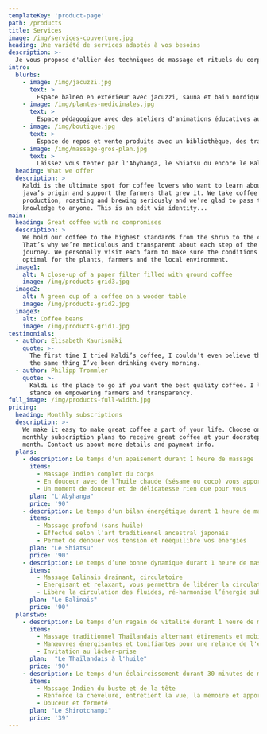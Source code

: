 ```yaml
---
templateKey: 'product-page'
path: /products
title: Services
image: /img/services-couverture.jpg
heading: Une variété de services adaptés à vos besoins
description: >-
  Je vous propose d'allier des techniques de massage et rituels du corps personnalisés avec les bienfaits de la phytothérapie (soins par les plantes) afin d'adapter et de cibler vos besoins, pour une efficacité optimale et durable de votre bien-être et une détente profonde et permanente.
intro:
  blurbs:
    - image: /img/jacuzzi.jpg
      text: >
        Espace balneo en extérieur avec jacuzzi, sauna et bain nordique, jardin de plantes aromatiques, de fleurs et d’arbustes. Bain de vapeur en intérieur.
    - image: /img/plantes-medicinales.jpg
      text: >
        Espace pédagogique avec des ateliers d'animations éducatives autour des plantes médicinales. Fabrication de remèdes simples à base de plantes pour améliorer sa santé. Propriétés préventives et curatives.
    - image: /img/boutique.jpg
      text: >
        Espace de repos et vente produits avec un bibliothèque, des transats et hamacs, une tisanerie, des produits bio divers (thé, tisanes, huiles et crèmes), des bijoux.
    - image: /img/massage-gros-plan.jpg
      text: >
        Laissez vous tenter par l'Abyhanga, le Shiatsu ou encore le Balinais. Un ensemble de massages particuliers vous est proposé. Les tarifs sont disponibles ci-dessous.
  heading: What we offer
  description: >
    Kaldi is the ultimate spot for coffee lovers who want to learn about their
    java’s origin and support the farmers that grew it. We take coffee
    production, roasting and brewing seriously and we’re glad to pass that
    knowledge to anyone. This is an edit via identity...
main:
  heading: Great coffee with no compromises
  description: >
    We hold our coffee to the highest standards from the shrub to the cup.
    That’s why we’re meticulous and transparent about each step of the coffee’s
    journey. We personally visit each farm to make sure the conditions are
    optimal for the plants, farmers and the local environment.
  image1:
    alt: A close-up of a paper filter filled with ground coffee
    image: /img/products-grid3.jpg
  image2:
    alt: A green cup of a coffee on a wooden table
    image: /img/products-grid2.jpg
  image3:
    alt: Coffee beans
    image: /img/products-grid1.jpg
testimonials:
  - author: Elisabeth Kaurismäki
    quote: >-
      The first time I tried Kaldi’s coffee, I couldn’t even believe that was
      the same thing I’ve been drinking every morning.
  - author: Philipp Trommler
    quote: >-
      Kaldi is the place to go if you want the best quality coffee. I love their
      stance on empowering farmers and transparency.
full_image: /img/products-full-width.jpg
pricing:
  heading: Monthly subscriptions
  description: >-
    We make it easy to make great coffee a part of your life. Choose one of our
    monthly subscription plans to receive great coffee at your doorstep each
    month. Contact us about more details and payment info.
  plans:
    - description: Le temps d'un apaisement durant 1 heure de massage
      items:
        - Massage Indien complet du corps
        - En douceur avec de l’huile chaude (sésame ou coco) vous apporte harmonie, détente et vitalité
        - Un moment de douceur et de délicatesse rien que pour vous
      plan: "L'Abyhanga"
      price: '90'
    - description: Le temps d'un bilan énergétique durant 1 heure de massage
      items:
        - Massage profond (sans huile)
        - Effectué selon l’art traditionnel ancestral japonais
        - Permet de dénouer vos tension et rééquilibre vos énergies
      plan: "Le Shiatsu"
      price: '90'
    - description: Le temps d’une bonne dynamique durant 1 heure de massage
      items:
        - Massage Balinais drainant, circulatoire
        - Energisant et relaxant, vous permettra de libérer la circulation des fluides
        - Libère la circulation des fluides, ré-harmonise l’énergie subtile qui est en vous
      plan: "Le Balinais"
      price: '90'
  planstwo:
    - description: Le temps d’un regain de vitalité durant 1 heure de massage
      items:
        - Massage traditionnel Thaïlandais alternant étirements et mobilisations rythmés et profonds
        - Manœuvres énergisantes et tonifiantes pour une relance de l'énergie et une détente profonde 
        - Invitation au lâcher-prise
      plan:  "Le Thaïlandais à l'huile"
      price: '90'
    - description: Le temps d'un éclaircissement durant 30 minutes de massage
      items:
        - Massage Indien du buste et de la tête
        - Renforce la chevelure, entretient la vue, la mémoire et apporte le calme
        - Douceur et fermeté
      plan: "Le Shirotchampi"
      price: '39'
---
```

